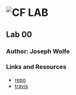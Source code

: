 ![CF](http://i.imgur.com/7v5ASc8.png) LAB
=================================================

## Lab 00

### Author: Joseph Wolfe

### Links and Resources
* [repo](https://github.com/charmedsatyr-401-advanced-javascript/lab-00)
* [travis](https://travis-ci.org/charmedsatyr-401-advanced-javascript/lab-00)

